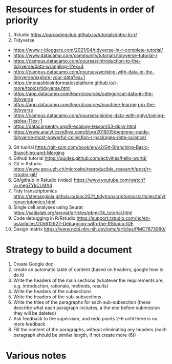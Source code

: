 # Resources for students in order of priority

1)	Rstudio https://ourcodingclub.github.io/tutorials/intro-to-r/
2)	Tidyverse
  - https://www.r-bloggers.com/2021/04/tidyverse-in-r-complete-tutorial/
  - https://www.datacamp.com/community/tutorials/tidyverse-tutorial-r
  - https://campus.datacamp.com/courses/introduction-to-the-tidyverse/data-wrangling-1?ex=4
  - https://campus.datacamp.com/courses/working-with-data-in-the-tidyverse/explore-your-data?ex=1
  - https://monashbioinformaticsplatform.github.io/r-more/topics/tidyverse.html
  - https://app.datacamp.com/learn/courses/categorical-data-in-the-tidyverse
  - https://app.datacamp.com/learn/courses/machine-learning-in-the-tidyverse
  - https://campus.datacamp.com/courses/joining-data-with-dplyr/joining-tables-1?ex=1
  - https://datacarpentry.org/R-ecology-lesson/03-dplyr.html
  - https://www.analyticsvidhya.com/blog/2019/05/beginner-guide-tidyverse-most-powerful-collection-r-packages-data-science/
3)	Git tuorial https://git-scm.com/book/en/v2/Git-Branching-Basic-Branching-and-Merging
4)	Github tutorial https://guides.github.com/activities/hello-world/
5)	Git in Rstudio https://www.geo.uzh.ch/microsite/reproducible_research/post/rr-rstudio-git/
6)	Git/github in Rstudio (video) https://www.youtube.com/watch?v=megZYkCLMA4 
7)	Tidy transcriptomics https://stemangiola.github.io/bioc2021_tidytranscriptomics/articles/tidytranscriptomics.html
8)	Single cell analyses using Seurat https://satijalab.org/seurat/articles/pbmc3k_tutorial.html
9)	Code debugging in R/Rstudio https://support.rstudio.com/hc/en-us/articles/205612627-Debugging-with-the-RStudio-IDE
10)	Design matrix https://www.ncbi.nlm.nih.gov/pmc/articles/PMC7873980/

# Strategy to build a document

1) Create Google doc
2) create an automatic table of content (based on headers, google how to do it)
3) Write the headers of the main sections (whatever the requirements are, e.g. introduction, rationale, methods, results)
4) Write the headers of the subsections
5) Write the headers of the sub-subsections
6) Write the titles of the paragraphs for each sub-subsection (these describe what each paragraph includes, a the end before submission they will be deleted)
7) Ask feedback to the supervisor, and redo points 2-6 until there is no more feedback
8) Fill the content of the paragraphs, without eliminating any headers (each paragraph should be similar length, if not create more (6))

# Various notes


